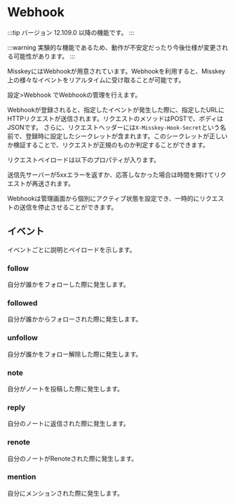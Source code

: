# Webhook

:::tip
バージョン 12.109.0 以降の機能です。
:::

:::warning
実験的な機能であるため、動作が不安定だったり今後仕様が変更される可能性があります。
:::

MisskeyにはWebhookが用意されています。Webhookを利用すると、Misskey上の様々なイベントをリアルタイムに受け取ることが可能です。

設定>Webhook でWebhookの管理を行えます。

Webhookが登録されると、指定したイベントが発生した際に、指定したURLにHTTPリクエストが送信されます。リクエストのメソッドはPOSTで、ボディはJSONです。
さらに、リクエストヘッダーには`X-Misskey-Hook-Secret`という名前で、登録時に設定したシークレットが含まれます。このシークレットが正しいか検証することで、リクエストが正規のものか判定することができます。

リクエストペイロードは以下のプロパティが入ります。

<MkSchemaViewerItemObject :schema="{
type: 'object',
properties: {
hookId: {
 type: 'string',
 description: 'Webhook ID',
},
userId: {
 type: 'string',
 description: 'Webhook作成者のユーザーID',
},
eventId: {
 type: 'string',
 description: 'イベントのID',
},
createdAt: {
 type: 'integer',
 description: 'イベントが発生した日時(UNIX time、ミリ秒)',
},
type: {
 type: 'string',
 description: 'イベントの種類',
},
body: {
 type: 'object',
 description: 'イベントのペイロード',
},
}
}"/>

送信先サーバーが5xxエラーを返すか、応答しなかった場合は時間を開けてリクエストが再送されます。

Webhookは管理画面から個別にアクティブ状態を設定でき、一時的にリクエストの送信を停止させることができます。

## イベント

イベントごとに説明とペイロードを示します。

### follow

自分が誰かをフォローした際に発生します。

<MkSchemaViewerItemObject :schema="{
type: 'object',
properties: {
user: {
 $ref: 'misskey://User',
 description: 'フォローしたユーザー',
},
}
}"/>

### followed

自分が誰かからフォローされた際に発生します。

<MkSchemaViewerItemObject :schema="{
type: 'object',
properties: {
user: {
 $ref: 'misskey://User',
 description: 'フォローを行ったユーザー',
},
}
}"/>

### unfollow

自分が誰かをフォロー解除した際に発生します。

<MkSchemaViewerItemObject :schema="{
type: 'object',
properties: {
user: {
 $ref: 'misskey://User',
 description: 'フォロー解除したユーザー',
},
}
}"/>

### note

自分がノートを投稿した際に発生します。

<MkSchemaViewerItemObject :schema="{
type: 'object',
properties: {
note: {
 $ref: 'misskey://Note',
 description: '作成されたノート',
},
}
}"/>

### reply

自分のノートに返信された際に発生します。

<MkSchemaViewerItemObject :schema="{
type: 'object',
properties: {
note: {
 $ref: 'misskey://Note',
 description: '返信',
},
}
}"/>

### renote

自分のノートがRenoteされた際に発生します。

<MkSchemaViewerItemObject :schema="{
type: 'object',
properties: {
note: {
 $ref: 'misskey://Note',
 description: 'Renote',
},
}
}"/>

### mention

自分にメンションされた際に発生します。

<MkSchemaViewerItemObject :schema="{
type: 'object',
properties: {
note: {
 $ref: 'misskey://Note',
 description: 'メンションを含むノート',
},
}
}"/>

